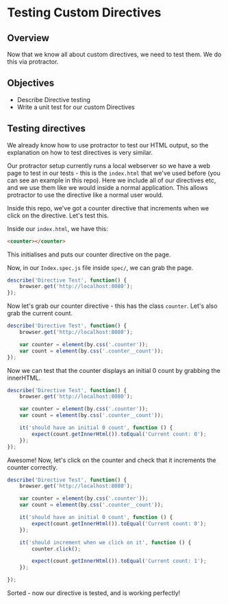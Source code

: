 # Testing Custom Directives

## Overview

Now that we know all about custom directives, we need to test them. We do this via protractor.

## Objectives

- Describe Directive testing
- Write a unit test for our custom Directives

## Testing directives

We already know how to use protractor to test our HTML output, so the explanation on how to test directives is very similar.

Our protractor setup currently runs a local webserver so we have a web page to test in our tests - this is the `index.html` that we've used before (you can see an example in this repo). Here we include all of our directives etc, and we use them like we would inside a normal application. This allows protractor to use the directive like a normal user would.

Inside this repo, we've got a counter directive that increments when we click on the directive. Let's test this.

Inside our `index.html`, we have this:

```html
<counter></counter>
```

This initialises and puts our counter directive on the page.

Now, in our `Index.spec.js` file inside `spec/`, we can grab the page.

```js
describe('Directive Test', function() {
	browser.get('http://localhost:8080');
});
```

Now let's grab our counter directive - this has the class `counter`. Let's also grab the current count.

```js
describe('Directive Test', function() {
	browser.get('http://localhost:8080');

	var counter = element(by.css('.counter'));
	var count = element(by.css('.counter__count'));
});
```

Now we can test that the counter displays an initial 0 count by grabbing the innerHTML.

```js
describe('Directive Test', function() {
	browser.get('http://localhost:8080');

	var counter = element(by.css('.counter'));
	var count = element(by.css('.counter__count'));

	it('should have an initial 0 count', function () {
		expect(count.getInnerHtml()).toEqual('Current count: 0');
	});
});
```

Awesome! Now, let's click on the counter and check that it increments the counter correctly.

```js
describe('Directive Test', function() {
	browser.get('http://localhost:8080');

	var counter = element(by.css('.counter'));
	var count = element(by.css('.counter__count'));

	it('should have an initial 0 count', function () {
		expect(count.getInnerHtml()).toEqual('Current count: 0');
	});

	it('should increment when we click on it', function () {
		counter.click();

		expect(count.getInnerHtml()).toEqual('Current count: 1');
	});

});
```

Sorted - now our directive is tested, and is working perfectly!